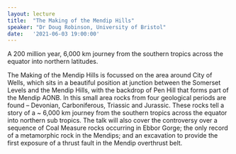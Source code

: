 ```yaml
---
layout: lecture
title:  "The Making of the Mendip Hills"
speaker: "Dr Doug Robinson, University of Bristol"
date:   '2021-06-03 19:00:00'
---
```

A 200 million year, 6,000 km journey from the southern tropics across the equator into northern latitudes. 

The Making of the Mendip Hills is focussed on the area around City of Wells, which sits in a beautiful position at junction between the Somerset Levels and the Mendip Hills, with the backdrop of Pen Hill that forms part of the Mendip AONB. In this small area rocks from four geological periods are found – Devonian, Carboniferous, Triassic and Jurassic. These rocks tell a story of a ~ 6,000 km journey from the southern tropics across the equator into northern sub tropics.  The talk will also cover the controversy over a sequence of Coal Measure rocks occurring in Ebbor Gorge; the only record of a metamorphic rock in the Mendips; and an excavation to provide the first exposure of a thrust fault in the Mendip overthrust belt.
